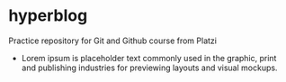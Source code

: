 # hyperblog
Practice repository for Git and Github course from Platzi

* Lorem ipsum is placeholder text commonly used in the graphic, print and publishing industries for previewing layouts and visual mockups.